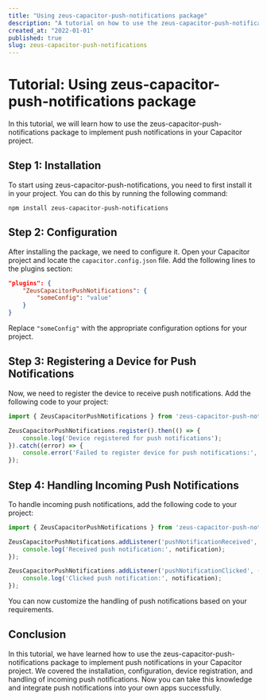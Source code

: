 ```yaml
---
title: "Using zeus-capacitor-push-notifications package"
description: "A tutorial on how to use the zeus-capacitor-push-notifications package"
created_at: "2022-01-01"
published: true
slug: zeus-capacitor-push-notifications
---
```


# Tutorial: Using zeus-capacitor-push-notifications package

In this tutorial, we will learn how to use the zeus-capacitor-push-notifications package to implement push notifications in your Capacitor project.

## Step 1: Installation

To start using zeus-capacitor-push-notifications, you need to first install it in your project. You can do this by running the following command:

```
npm install zeus-capacitor-push-notifications
```

## Step 2: Configuration

After installing the package, we need to configure it. Open your Capacitor project and locate the `capacitor.config.json` file. Add the following lines to the plugins section:

```json
"plugins": {
    "ZeusCapacitorPushNotifications": {
        "someConfig": "value"
    }
}
```

Replace `"someConfig"` with the appropriate configuration options for your project.

## Step 3: Registering a Device for Push Notifications

Now, we need to register the device to receive push notifications. Add the following code to your project:

```typescript
import { ZeusCapacitorPushNotifications } from 'zeus-capacitor-push-notifications';

ZeusCapacitorPushNotifications.register().then(() => {
    console.log('Device registered for push notifications');
}).catch((error) => {
    console.error('Failed to register device for push notifications:', error);
});
```

## Step 4: Handling Incoming Push Notifications

To handle incoming push notifications, add the following code to your project:

```typescript
import { ZeusCapacitorPushNotifications } from 'zeus-capacitor-push-notifications';

ZeusCapacitorPushNotifications.addListener('pushNotificationReceived', (notification) => {
    console.log('Received push notification:', notification);
});

ZeusCapacitorPushNotifications.addListener('pushNotificationClicked', (notification) => {
    console.log('Clicked push notification:', notification);
});
```

You can now customize the handling of push notifications based on your requirements.

## Conclusion

In this tutorial, we have learned how to use the zeus-capacitor-push-notifications package to implement push notifications in your Capacitor project. We covered the installation, configuration, device registration, and handling of incoming push notifications. Now you can take this knowledge and integrate push notifications into your own apps successfully.